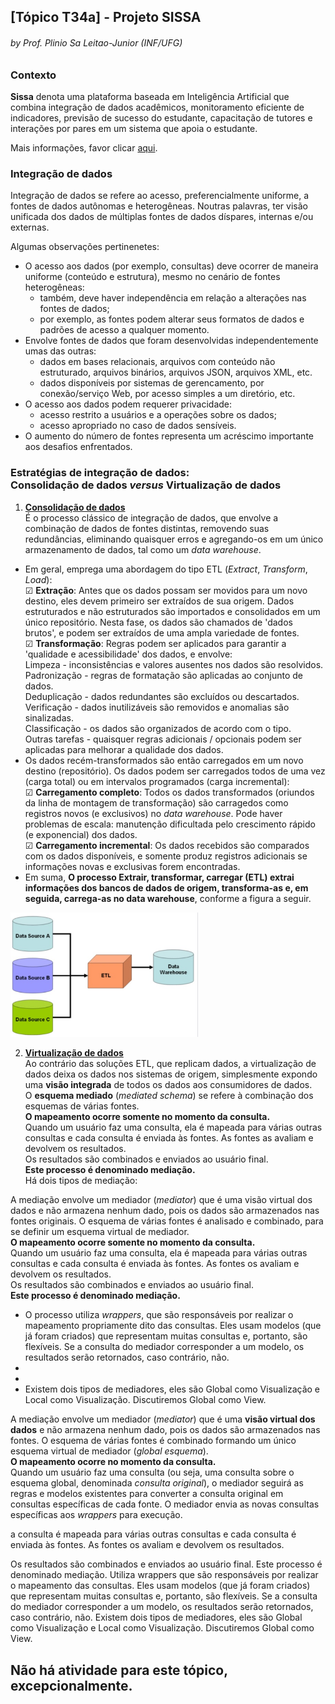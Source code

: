 ## [Tópico T34a] - Projeto SISSA
###### *by Prof. Plinio Sa Leitao-Junior (INF/UFG)*

### Contexto

**Sissa** denota uma plataforma baseada em Inteligência Artificial que combina integração de dados acadêmicos, monitoramento eficiente de indicadores, previsão de sucesso do estudante, capacitação de tutores e interações por pares em um sistema que apoia o estudante.

Mais informações, favor clicar [aqui](https://sissa.ufg.br/).

### Integração de dados

Integração de dados se refere ao acesso, preferencialmente uniforme, a fontes de dados autônomas e heterogêneas. Noutras palavras, ter visão unificada dos dados de múltiplas fontes de dados díspares, internas e/ou externas. 

Algumas observações pertinenetes:
- O acesso aos dados (por exemplo, consultas) deve ocorrer de maneira uniforme (conteúdo e estrutura), mesmo no cenário de fontes heterogêneas:
  - também, deve haver independência em relação a alterações nas fontes de dados;
  - por exemplo, as fontes podem alterar seus formatos de dados e padrões de acesso a qualquer momento.
- Envolve fontes de dados que foram desenvolvidas independentemente umas das outras:
  - dados em bases relacionais, arquivos com conteúdo não estruturado, arquivos binários, arquivos JSON, arquivos XML, etc.
  - dados disponíveis por sistemas de gerencamento, por conexão/serviço Web, por acesso simples a um diretório, etc.
- O acesso aos dados podem requerer privacidade:
  - acesso restrito a usuários e a operações sobre os dados;
  - acesso apropriado no caso de dados sensíveis.
- O aumento do número de fontes representa um acréscimo importante aos desafios enfrentados.

### Estratégias de integração de dados:<br>Consolidação de dados _versus_ Virtualização de dados

1. **<ins>Consolidação de dados</ins>**<br>
É o processo clássico de integração de dados, que envolve a combinação de dados de fontes distintas, removendo suas redundâncias, eliminando quaisquer erros e agregando-os em um único armazenamento de dados, tal como um _data warehouse_.<br>
- Em geral, emprega uma abordagem do tipo ETL (_Extract_, _Transform_, _Load_):<br>
&#9745; **Extração**: Antes que os dados possam ser movidos para um novo destino, eles devem primeiro ser extraídos de sua origem. Dados estruturados e não estruturados são importados e consolidados em um único repositório. Nesta fase, os dados são chamados de 'dados brutos', e podem ser extraídos de uma ampla variedade de fontes.<br>
&#9745; **Transformação**: Regras podem ser aplicados para garantir a 'qualidade e acessibilidade' dos dados, e envolve:<br>
Limpeza - inconsistências e valores ausentes nos dados são resolvidos.<br>
Padronização - regras de formatação são aplicadas ao conjunto de dados.<br>
Deduplicação - dados redundantes são excluídos ou descartados.<br>
Verificação - dados inutilizáveis são removidos e anomalias são sinalizadas.<br>
Classificação - os dados são organizados de acordo com o tipo.<br>
Outras tarefas - quaisquer regras adicionais / opcionais podem ser aplicadas para melhorar a qualidade dos dados.<br>
- Os dados recém-transformados são então carregados em um novo destino (repositório). Os dados podem ser carregados todos de uma vez (carga total) ou em intervalos programados (carga incremental):<br>
&#9745; **Carregamento completo**: Todos os dados transformados (oriundos da linha de montagem de transformação) são carragedos como registros novos (e exclusivos) no _data warehouse_. Pode haver problemas de escala: manutenção dificultada pelo crescimento rápido (e exponencial) dos dados.<br>
&#9745; **Carregamento incremental**: Os dados recebidos são comparados com os dados disponíveis, e somente produz registros adicionais se informações novas e exclusivas forem encontradas.
- Em suma, **O processo Extrair, transformar, carregar (ETL) extrai informações dos bancos de dados de origem, transforma-as e, em seguida, carrega-as no data warehouse**, conforme a figura a seguir.

<img src="../media/fig-integracao-por-consolidacao.jpg" width="300">

2. **<ins>Virtualização de dados</ins>**<br>
Ao contrário das soluções ETL, que replicam dados, a virtualização de dados deixa os dados nos sistemas de origem, simplesmente expondo uma **visão integrada** de todos os dados aos consumidores de dados.<br>O **esquema mediado** (_mediated schema_) se refere à combinação dos esquemas de várias fontes.<br>**O mapeamento ocorre somente no momento da consulta.**<br>Quando um usuário faz uma consulta, ela é mapeada para várias outras consultas e cada consulta é enviada às fontes. As fontes as avaliam e devolvem os resultados.<br>Os resultados são combinados e enviados ao usuário final.<br>**Este processo é denominado mediação.**<br>Há dois tipos de mediação:


A mediação envolve um mediador (_mediator_) que é uma visão virtual dos dados e não armazena nenhum dado, pois os dados são armazenados nas fontes originais. O esquema de várias fontes é analisado e combinado, para se definir um esquema virtual de mediador.<br>**O mapeamento ocorre somente no momento da consulta.**<br>Quando um usuário faz uma consulta, ela é mapeada para várias outras consultas e cada consulta é enviada às fontes. As fontes os avaliam e devolvem os resultados.<br> Os resultados são combinados e enviados ao usuário final.<br>**Este processo é denominado mediação.**<br>
- O processo utiliza _wrappers_, que são responsáveis por realizar o mapeamento propriamente dito das consultas. Eles usam modelos (que já foram criados) que representam muitas consultas e, portanto, são flexíveis. Se a consulta do mediador corresponder a um modelo, os resultados serão retornados, caso contrário, não. 
- 
- 
- Existem dois tipos de mediadores, eles são Global como Visualização e Local como Visualização. Discutiremos Global como View.

A mediação envolve um mediador (_mediator_) que é uma **visão virtual dos dados** e não armazena nenhum dado, pois os dados são armazenados nas fontes. O esquema de várias fontes é combinado formando um único esquema virtual de mediador (_global esquema_).<br>**O mapeamento ocorre no momento da consulta.**<br>Quando um usuário faz uma consulta (ou seja, uma consulta sobre o esquema global, denominada _consulta original_), o mediador seguirá as regras e modelos existentes para converter a consulta original em consultas específicas de cada fonte. O mediador envia as novas consultas específicas aos _wrappers_ para execução.

a consulta é mapeada para várias outras consultas e cada consulta é enviada às fontes. As fontes os avaliam e devolvem os resultados.

Os resultados são combinados e enviados ao usuário final. Este processo é denominado mediação. Utiliza wrappers que são responsáveis por realizar o mapeamento das consultas. Eles usam modelos (que já foram criados) que representam muitas consultas e, portanto, são flexíveis. Se a consulta do mediador corresponder a um modelo, os resultados serão retornados, caso contrário, não. Existem dois tipos de mediadores, eles são Global como Visualização e Local como Visualização. Discutiremos Global como View.




## Não há atividade para este tópico, excepcionalmente.
